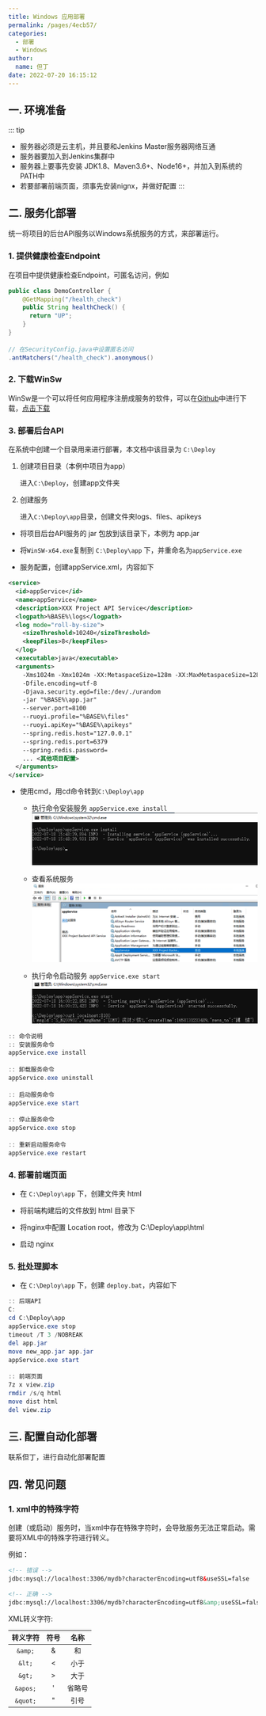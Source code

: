 ```yaml
---
title: Windows 应用部署
permalink: /pages/4ecb57/
categories: 
  - 部署
  - Windows
author: 
  name: 但丁
date: 2022-07-20 16:15:12
---
```


## 一. 环境准备

::: tip
- 服务器必须是云主机，并且要和Jenkins Master服务器网络互通
- 服务器要加入到Jenkins集群中
- 服务器上要事先安装 JDK1.8、Maven3.6+、Node16+，并加入到系统的PATH中
- 若要部署前端页面，须事先安装nignx，并做好配置
:::

## 二. 服务化部署

统一将项目的后台API服务以Windows系统服务的方式，来部署运行。

### 1. 提供健康检查Endpoint
在项目中提供健康检查Endpoint，可匿名访问，例如
``` java
public class DemoController {
    @GetMapping("/health_check")
    public String healthCheck() {
      return "UP";
    }
}

// 在SecurityConfig.java中设置匿名访问
.antMatchers("/health_check").anonymous()
```

### 2. 下载WinSw

WinSw是一个可以将任何应用程序注册成服务的软件，可以在<a href="https://github.com/winsw/winsw/releases" target="_blank">Github</a>中进行下载，<a href="https://github.com/winsw/winsw/releases/download/v2.11.0/WinSW-x64.exe" download="winsw">点击下载</a>

### 3. 部署后台API

在系统中创建一个目录用来进行部署，本文档中该目录为 `C:\Deploy`

1. 创建项目目录（本例中项目为app）

   进入`C:\Deploy`，创建app文件夹

2. 创建服务

   进入`C:\Deploy\app`目录，创建文件夹logs、files、apikeys

- 将项目后台API服务的 jar 包放到该目录下，本例为 app.jar

- 将`WinSW-x64.exe`复制到 `C:\Deploy\app` 下，并重命名为`appService.exe`

- 服务配置，创建appService.xml，内容如下
``` xml
<service>
  <id>appService</id>
  <name>appService</name>
  <description>XXX Project API Service</description>
  <logpath>%BASE%\logs</logpath>
  <log mode="roll-by-size">
    <sizeThreshold>10240</sizeThreshold>
    <keepFiles>8</keepFiles>
  </log>
  <executable>java</executable>
  <arguments>
    -Xms1024m -Xmx1024m -XX:MetaspaceSize=128m -XX:MaxMetaspaceSize=128m
    -Dfile.encoding=utf-8
    -Djava.security.egd=file:/dev/./urandom
    -jar "%BASE%\app.jar"
    --server.port=8100
    --ruoyi.profile="%BASE%\files"
    --ruoyi.apiKey="%BASE%\apikeys"
    --spring.redis.host="127.0.0.1"
    --spring.redis.port=6379
    --spring.redis.password= 
    ... <其他项目配置>
  </arguments>
</service>
```

- 使用cmd，用cd命令转到`C:\Deploy\app`
  - 执行命令安装服务 `appService.exe install` 
![安装服务](../images/windows/InstallService.png)
  
  - 查看系统服务
![系统服务](../images/windows/SysService.png)
  
  - 执行命令启动服务 `appService.exe start` 
![启动服务](../images/windows/StartService.png)

``` powershell
:: 命令说明
:: 安装服务命令
appService.exe install

:: 卸载服务命令
appService.exe uninstall

:: 启动服务命令
appService.exe start

:: 停止服务命令
appService.exe stop

:: 重新启动服务命令
appService.exe restart
```

### 4. 部署前端页面

- 在 `C:\Deploy\app` 下，创建文件夹 html

- 将前端构建后的文件放到 html 目录下

- 将nginx中配置 Location root，修改为 C:\Deploy\app\html

- 启动 nginx

### 5. 批处理脚本

- 在 `C:\Deploy\app` 下，创建 `deploy.bat`，内容如下
``` powershell
:: 后端API
C:
cd C:\Deploy\app
appService.exe stop
timeout /T 3 /NOBREAK
del app.jar
move new_app.jar app.jar
appService.exe start

:: 前端页面
7z x view.zip
rmdir /s/q html
move dist html
del view.zip
```

## 三. 配置自动化部署

联系但丁，进行自动化部署配置

## 四. 常见问题

### 1. xml中的特殊字符
创建（或启动）服务时，当xml中存在特殊字符时，会导致服务无法正常启动。需要将XML中的特殊字符进行转义。

例如：
``` xml
<!-- 错误 -->
jdbc:mysql://localhost:3306/mydb?characterEncoding=utf8&useSSL=false
```

``` xml
<!-- 正确 -->
jdbc:mysql://localhost:3306/mydb?characterEncoding=utf8&amp;useSSL=false
```
XML转义字符:

| 转义字符 | 符号 | 名称 |
| :-----:| :----: | :----: |
| `&amp;`| & | 和 |
| `&lt;` | < | 小于 |
| `&gt;` | > | 大于 |
| `&apos;` | ' | 省略号 |
| `&quot;` | " | 引号 |